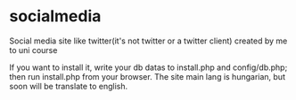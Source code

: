 # socialmedia
Social media site like twitter(it's not twitter or a twitter client) created by me to uni course

If you want to install it, write your db datas to install.php and config/db.php; then run install.php from your browser. The site main lang is hungarian, but soon will be translate to english.
